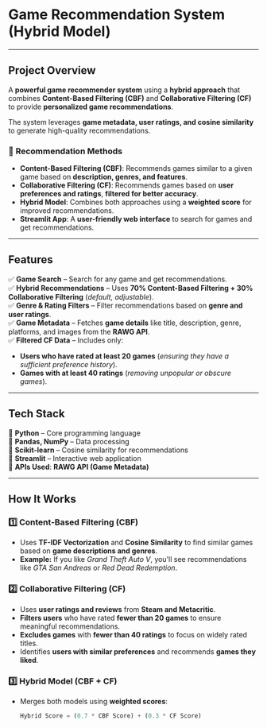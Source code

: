 # Game Recommendation System (Hybrid Model)
---

## Project Overview
A **powerful game recommender system** using a **hybrid approach** that combines **Content-Based Filtering (CBF)** and **Collaborative Filtering (CF)** to provide **personalized game recommendations**.

The system leverages **game metadata, user ratings, and cosine similarity** to generate high-quality recommendations.

### 🔹 **Recommendation Methods**
- **Content-Based Filtering (CBF)**: Recommends games similar to a given game based on **description, genres, and features**.
- **Collaborative Filtering (CF)**: Recommends games based on **user preferences and ratings**, **filtered for better accuracy**.
- **Hybrid Model**: Combines both approaches using a **weighted score** for improved recommendations.
- **Streamlit App**: A **user-friendly web interface** to search for games and get recommendations.

---

## **Features**
✅ **Game Search** – Search for any game and get recommendations.  
✅ **Hybrid Recommendations** – Uses **70% Content-Based Filtering + 30% Collaborative Filtering** (*default, adjustable*).  
✅ **Genre & Rating Filters** – Filter recommendations based on **genre and user ratings**.  
✅ **Game Metadata** – Fetches **game details** like title, description, genre, platforms, and images from the **RAWG API**.  
✅ **Filtered CF Data** – Includes only:  
   - **Users who have rated at least 20 games** (*ensuring they have a sufficient preference history*).  
   - **Games with at least 40 ratings** (*removing unpopular or obscure games*).  

---

## **Tech Stack**
🔹 **Python** – Core programming language  
🔹 **Pandas, NumPy** – Data processing  
🔹 **Scikit-learn** – Cosine similarity for recommendations  
🔹 **Streamlit** – Interactive web application  
🔹 **APIs Used**: **RAWG API (Game Metadata)**  

---

## **How It Works**
### 1️⃣ **Content-Based Filtering (CBF)**
- Uses **TF-IDF Vectorization** and **Cosine Similarity** to find similar games based on **game descriptions and genres**.  
- **Example:** If you like *Grand Theft Auto V*, you'll see recommendations like *GTA San Andreas* or *Red Dead Redemption*.

### 2️⃣ **Collaborative Filtering (CF)**
- Uses **user ratings and reviews** from **Steam and Metacritic**.
- **Filters users** who have rated **fewer than 20 games** to ensure meaningful recommendations.
- **Excludes games** with **fewer than 40 ratings** to focus on widely rated titles.
- Identifies **users with similar preferences** and recommends **games they liked**.

### 3️⃣ **Hybrid Model (CBF + CF)**
- Merges both models using **weighted scores**:
  ```python
  Hybrid Score = (0.7 * CBF Score) + (0.3 * CF Score)

